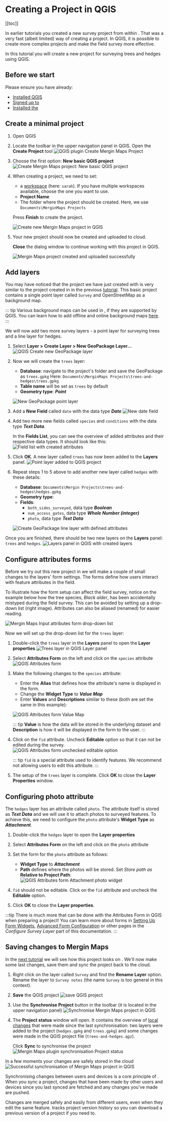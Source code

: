 # Creating a Project in QGIS
[[toc]]

In earlier tutorials you created a new survey project from within <MobileAppName />. That was a very fast (albeit limited) way of creating a <MainPlatformNameLink /> project. In QGIS, it is possible to create more complex projects and make the field survey more effective.

In this tutorial you will create a new project for surveying trees and hedges using QGIS.  

## Before we start
Please ensure you have already:
* [Installed QGIS](../../setup/install-qgis/index.md)
* [Signed up to <MainPlatformName />](../../setup/sign-up-to-mergin-maps/index.md)
* [Installed the <QGISPluginName />](../../setup/install-mergin-maps-plugin-for-qgis/index.md)


## Create a minimal project
1. Open QGIS
2. Locate the <QGISPluginName /> toolbar in the upper navigation panel in QGIS. Open the **Create <MainPlatformName /> Project** tool
   ![QGIS plugin Create Mergin Maps Project](./qgis-create-mergin-project.jpg "QGIS plugin Create Mergin Maps Project")

3. Choose the first option: **New basic QGIS project**
   ![Create Mergin Maps project: New basic QGIS project](./mergin-plugin-new-basic-project.jpg "Create Mergin Maps project: New basic QGIS project")

4. When creating a <MainPlatformName /> project, we need to set:
   - a [workspace](../../manage/workspaces/) (here: `sarah`). If you have multiple workspaces available, choose the one you want to use.
   - **Project Name**
   - The folder where the project should be created. Here, we use `Documents\MerginMaps Projects`
   
   Press **Finish** to create the project.
   
   ![Create new Mergin Maps project in QGIS](./mergin-plugin-create-new-mergin-project.jpg "Create new Mergin Maps project in QGIS")

5. Your new project should now be created and uploaded to <MainPlatformNameLink /> cloud. 

   **Close** the dialog window to continue working with this project in QGIS.
   
   ![Mergin Maps project created and uploaded successfully](./mergin-plugin-basic-project-opened.jpg "Mergin Maps project created and uploaded successfully")


## Add layers
You may have noticed that the project we have just created with <QGISPluginName /> is very similar to the project created in <MobileAppName /> in the previous [tutorial](../capturing-first-data/). This basic project contains a single point layer called `Survey` and OpenStreetMap as a background map.

::: tip
Various background maps can be used in <MobileAppName />, if they are supported by QGIS. You can learn how to add offline and online background maps [here](../../gis/settingup_background_map.md).
:::

We will now add two more survey layers - a point layer for surveying trees and a line layer for hedges.

1. Select **Layer > Create Layer > New GeoPackage Layer...**
   ![QGIS Create new GeoPackage layer](./qgis-new-geopackage-layer.jpg "QGIS Create new GeoPackage layer")

2. Now we will create the `trees` layer:
   - **Database**: navigate to the project's folder and save the GeoPackage as `trees.gpkg` 
     Here: `Documents\MerginMaps Projects\trees-and-hedges\trees.gpkg`
   - **Table name** will be set as `trees` by default   
   - **Geometry type**: ***Point***
   
   ![New GeoPackage point layer](./qgis-geopackage-filename.jpg "New GeoPackage point layer")

3. Add a **New Field** called `date` with the data type ***Date***
   ![New date field](./qgis-geopackage-date.jpg "New date field")

4. Add two more new fields called `species` and `conditions` with the data type ***Text Data***.

   In the **Fields List**, you can see the overview of added attributes and their respective data types. It should look like this:
   ![Field list with created attributes](./qgis-geopackage-full-fields-list.jpg "Field list with created attributes")

5. Click **OK**. A new layer called `trees` has now been added to the **Layers** panel.
   ![Point layer added to QGIS project](./qgis-new-layer-trees.jpg "Point layer added to QGIS project")

6. Repeat steps 1 to 5 above to add another new layer called `hedges` with these details:
   - **Database**: `Documents\Mergin Projects\trees-and-hedges\hedges.gpkg`
   - **Geometry type**: ***<NoSpellcheck id="LineString" />***
   - **Fields**:
      - `both_sides_surveyed`, data type ***Boolean***
      - `num_access_gates`, data type ***Whole Number (integer)***
      - `photo`, data type ***Text Data***
   
   ![Create GeoPackage line layer with defined attributes](./qgis-geopackage-filename2.jpg "Create GeoPackage line layer with defined attributes")
   
Once you are finished, there should be two new layers on the **Layers** panel: `trees` and `hedges`.
![Layers panel in QGIS with created layers](./qgis-new-layer-trees-and-hedges.jpg "Layers panel in QGIS with created layers")


## Configure attributes forms
Before we try out this new project in <MobileAppName /> we will make a couple of small changes to the layers' form settings. The forms define how users interact with feature attributes in the field.

To illustrate how the form setup can affect the field survey, notice on the example below how the tree species, *Black alder*, has been accidentally mistyped during the field survey. This can be avoided by setting up a drop-down list (right image). Attributes can also be aliased (renamed) for easier reading.

![Mergin Maps Input attributes form drop-down list](./qgis-edit-att-forms-1.jpg "Mergin Maps Input attributes form drop-down list")

Now we will set up the drop-down list for the `trees` layer:
1. Double-click the `trees` layer in the **Layers** panel to open the **Layer properties**
   ![Trees layer in QGIS Layer panel](./qgis-layer-trees.jpg "Trees layer in QGIS Layer panel")

2. Select **Attributes Form** on the left and click on the `species` attribute
   ![QGIS Attributes form](./qgis-tree-attributes-form-1.jpg "QGIS Attributes form")

4. Make the following changes to the `species` attribute:
   - Enter the **Alias** that defines how the attribute's name is displayed in the form.
   - Change the **Widget Type** to ***Value Map***
   - Enter **Values** and **Descriptions** similar to these (both are set the same in this example):
   
   ![QGIS Attributes form Value Map](./qgis-tree-value-map.jpg "QGIS Attributes form Value Map")

   ::: tip
   **Value** is how the data will be stored in the underlying dataset and **Description** is how it will be displayed in the form to the user.
   :::

5. Click on the `fid` attribute. Uncheck **Editable** option so that it can not be edited during the survey. 
   ![QGIS Attributes form unchecked editable option](./qgis-tree-attributes-form-2.jpg "QGIS Attributes form unchecked editable option")

   ::: tip
   `fid` is a special attribute used to identify features. We recommend not allowing users to edit this attribute.
   :::
     
6. The setup of the `trees` layer is complete. Click **OK** to close the **Layer Properties** window.

## Configuring photo attribute

The `hedges` layer has an attribute called `photo`. The attribute itself is stored as ***Text Data*** and we will use it to attach photos to surveyed features. To achieve this, we need to configure the `photo` attribute's **Widget Type** as ***Attachment***.

1. Double-click the `hedges` layer to open the **Layer properties**
2. Select **Attributes Form** on the left and click on the `photo` attribute
3. Set the form for the `photo` attribute as follows:
   - **Widget Type** to ***Attachment***
   - **Path** defines where the photos will be stored. Set *Store path as* **Relative to Project Path**:
   ![QGIS Attributes form Attachment photo widget](./qgis-hedge-attributes-form-1.jpg "QGIS Attributes form Attachment photo widget") 

4. `fid` should not be editable. Click on the `fid` attribute and uncheck the **Editable** option.
5. Click **OK** to close the **Layer properties**.

:::tip
There is much more that can be done with the Attributes Form in QGIS when preparing a <MainPlatformNameLink /> project! You can learn more about forms in [Setting Up Form Widgets](../../layer/settingup_forms/), [Advanced Form Configuration](../../layer/settingup_forms_settings/) or other pages in the *Configure Survey Layer* part of this documentation.
:::


## Saving changes to Mergin Maps
In the [next tutorial](../mobile/) we will see how this project looks on <MobileAppName />. We'll now make some last changes, save them and sync the project back to the <MainPlatformNameLink /> cloud.

1. Right click on the layer called `Survey` and find the **Rename Layer** option. Rename the layer to `Survey notes` (the name `Survey` is too general in this context).
2. **Save** the QGIS project
   ![save QGIS project](./qgis-project-save.jpg "save QGIS project")

3. Use the **Synchronise <MainPlatformName /> Project** button in the <QGISPluginName /> toolbar (it is located in the upper navigation panel)
   ![Synchronise Mergin Maps project in QGIS](./qgis-sync-mergin-project.jpg "Synchronise Mergin Maps project in QGIS")
   
4. The **Project status** window will open. It contains the overview of [local changes](../../manage/plugin-sync-project/#local-changes) that were made since the last synchronisation: two layers were added to the project (`hedges.gpkg` and `trees.gpkg`) and some changes were made in the QGIS project file (`trees-and-hedges.qgz`).

   Click **Sync** to synchronise the project
   ![Mergin Maps plugin synchronisation Project status](./qgis-sync-mergin-project-status.jpg "Mergin Maps plugin synchronisation Project status")
 
In a few moments your changes are safely stored in the <MainPlatformName />  cloud
![Successful synchronisation of Mergin Maps project in QGIS](./qgis-project-synced.jpg "Successful synchronisation of Mergin Maps project in QGIS")

Synchronising changes between users and devices is a core principle of <MainPlatformNameLink />. When you sync a project, changes that have been made by other users and devices since you last synced are fetched and any changes you've made are pushed.

Changes are merged safely and easily from different users, even when they edit the same feature. <MainPlatformNameLink /> tracks project version history so you can download a previous version of a project if you need to.

